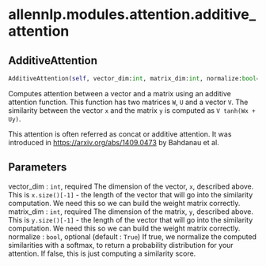 # allennlp.modules.attention.additive_attention

## AdditiveAttention
```python
AdditiveAttention(self, vector_dim:int, matrix_dim:int, normalize:bool=True) -> None
```

Computes attention between a vector and a matrix using an additive attention function.  This
function has two matrices ``W``, ``U`` and a vector ``V``. The similarity between the vector
``x`` and the matrix ``y`` is computed as ``V tanh(Wx + Uy)``.

This attention is often referred as concat or additive attention. It was introduced in
<https://arxiv.org/abs/1409.0473> by Bahdanau et al.

Parameters
----------
vector_dim : ``int``, required
    The dimension of the vector, ``x``, described above.  This is ``x.size()[-1]`` - the length
    of the vector that will go into the similarity computation.  We need this so we can build
    the weight matrix correctly.
matrix_dim : ``int``, required
    The dimension of the matrix, ``y``, described above.  This is ``y.size()[-1]`` - the length
    of the vector that will go into the similarity computation.  We need this so we can build
    the weight matrix correctly.
normalize : ``bool``, optional (default : ``True``)
    If true, we normalize the computed similarities with a softmax, to return a probability
    distribution for your attention.  If false, this is just computing a similarity score.

